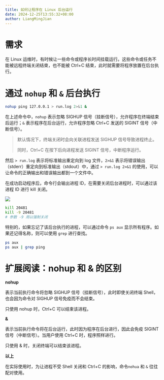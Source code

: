 ```yaml
---
title: 如何让程序在 Linux 后台运行
date: 2024-12-25T13:55:32+08:00
author: LiangMingJian
---
```


# 需求

在 Linux 运维时，有时候让一些命令或程序长时间挂载运行。这些命令或任务不能被远程终端关闭结束，也不能被 Ctrl+C 结束，此时就需要将程序放置在后台执行。

# 通过 `nohup` 和 `&` 后台执行

```bash
nohup ping 127.0.0.1 > run.log 2>&1 &
```

在上述命令中，`nohup` 表示忽略 SIGHUP 信号（挂断信号），允许程序在终端结束后运行；`&` 表示程序在后台运行，允许程序忽略 Ctrl+C 发送的 SIGINT 信号（中断信号）。

> 默认情况下，终端关闭时会向关联进程发送 SIGHUP 信号导致进程终止。
> 
> 同时，Ctrl+C 在按下后向进程发送 SIGINT 信号，中断程序运行。

然后 `> run.log` 表示将标准输出重定向到 log 文件，`2>&1` 表示将错误输出（stderr）重定向到标准输出（stdout）中，通过 `> run.log 2>&1` 的使用，可以让命令的正确输出和错误输出都到一个文件中。

在成功启动程序后，命令行会输出进程 ID，在需要关闭后台进程时，可以通过该进程 ID 进行 kill 关闭。

![](_images/drawingbed/img/Pasted%20image%2020251020162316.png)

```bash
kill 20481
kill -9 20481
# 参数 -9 用以强制关闭
```

特别的，如果忘记了该后台执行的进程，可以通过命令 `ps aux` 显示所有程序。如果还记得名称，则可以使用 `grep` 进行查找。

```bash
ps aux
ps aux | grep ping
```

# 扩展阅读：nohup 和 & 的区别

**nohup**

表示当前执行命令将忽略 SIGHUP 信号（挂断信号），此时即使关闭终端 Shell，也会因为命令对 SIGHUP 信号免疫而不会结束。

只使用 nohup 时，Ctrl+C 可以结束该进程。

**&**

表示当前执行命令将在后台运行，此时因为程序在后台进行，因此会免疫 SIGINT 信号（中断信号）。当用户使用 Ctrl+C 时，程序照样进行。

只使用 & 时，关闭终端可以结束该进程。

**以上**

在实际使用时，为让进程不受 Shell 关闭和 Ctrl+C 的影响，命令`nohua` 和 `&` 往往配对使用。
